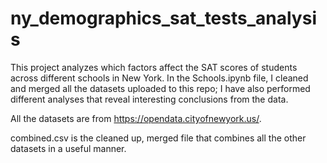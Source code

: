 # ny_demographics_sat_tests_analysis

This project analyzes which factors affect the SAT scores of students across different schools in New York. In the Schools.ipynb file, I cleaned and merged all the datasets uploaded to this repo; I have also performed different analyses that reveal interesting conclusions from the data. 

All the datasets are from https://opendata.cityofnewyork.us/.

combined.csv is the cleaned up, merged file that combines all the other datasets in a useful manner.
